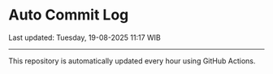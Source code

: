 # Auto Commit Log

Last updated: Tuesday, 19-08-2025 11:17 WIB

---

This repository is automatically updated every hour using GitHub Actions.
